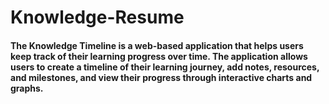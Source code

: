 # Knowledge-Resume

#### The Knowledge Timeline is a web-based application that helps users keep track of their learning progress over time. The application allows users to create a timeline of their learning journey, add notes, resources, and milestones, and view their progress through interactive charts and graphs.
